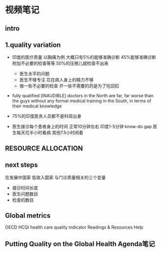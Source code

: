 # 视频笔记
## intro

## 1.quality variation
* 印度的医疗质量 以胸痛为例 大概只有5%的能够准确诊断 45%能够准确诊断 附加不必要的检查等等  50%的压根儿就检查不出来
	* 医生水平的问题
	* 医生不够专注 花在病人身上的精力不够
	* 做一些不必要的检查 开一些不需要的药是为了吃回扣
* fully qualified [INAUDIBLE] doctors in the North are far, far worse than the guys without any formal medical training
in the South, in terms of their medical knowledge

* 75%的印度医务人员都不是科班出身
* 医生接诊每个患者身上的时间 正常10分钟左右
 印度1-5分钟  know-do gap 医生每天花半小时看病 其他7.5小时闲着    
## RESOURCE ALLOCATION

## next steps
在发展中国家 低收入国家 与门诊质量相关的三个变量
* 接诊时间长度
* 医生问题数目
* 检查的数目

## Global metrics
OECD
HCQI health  care quality indicator
Readings & Resources Help

## Putting Quality on the Global Health Agenda笔记


